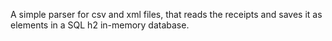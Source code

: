 A simple parser for csv and xml files, that reads the receipts and saves it as elements in a SQL h2 in-memory database.
